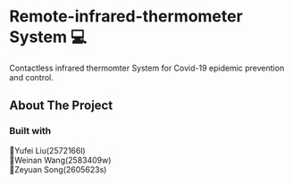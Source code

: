 # Remote-infrared-thermometer System :computer:
Contactless infrared thermomter System for Covid-19 epidemic prevention and control. 
## About The Project
### Built with
:running:Yufei Liu(2572166l)<br>:running:Weinan Wang(2583409w)<br>:running:Zeyuan Song(2605623s)

